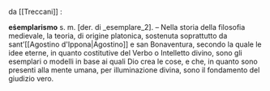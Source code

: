 
da [[Treccani]] :

**eṡemplarismo** s. m. [der. di _esemplare_2]. – Nella storia della filosofia medievale, la teoria, di origine platonica, sostenuta soprattutto da sant’[[Agostino d'Ippona|Agostino]] e san Bonaventura, secondo la quale le idee eterne, in quanto costitutive del Verbo o Intelletto divino, sono gli esemplari o modelli in base ai quali Dio crea le cose, e che, in quanto sono presenti alla mente umana, per illuminazione divina, sono il fondamento del giudizio vero.